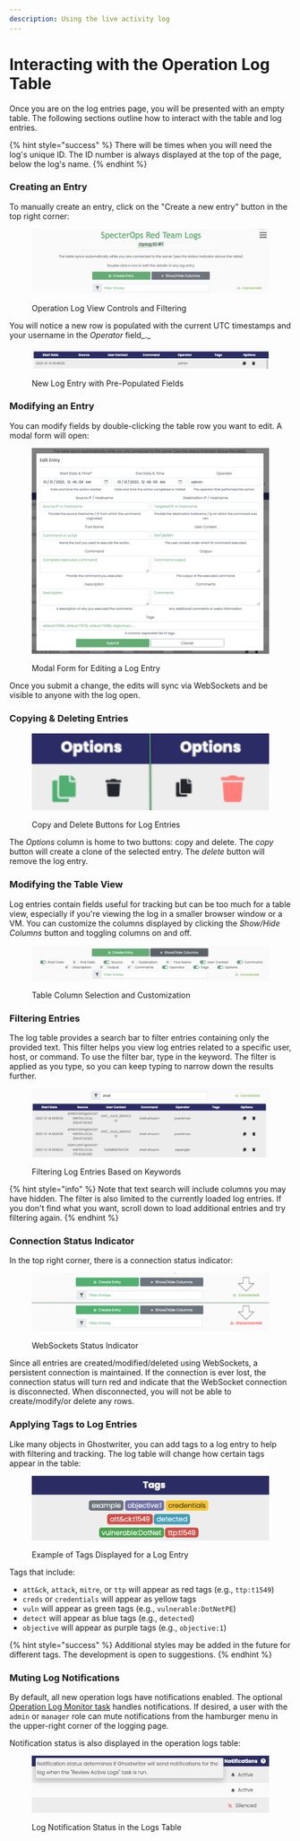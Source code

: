 ```yaml
---
description: Using the live activity log
---
```


# Interacting with the Operation Log Table

Once you are on the log entries page, you will be presented with an empty table. The following sections outline how to interact with the table and log entries.

{% hint style="success" %}
There will be times when you will need the log's unique ID. The ID number is always displayed at the top of the page, below the log's name.
{% endhint %}

### Creating an Entry

To manually create an entry, click on the "Create a new entry" button in the top right corner:

<figure><img src="../../.gitbook/assets/image (2) (1).png" alt=""><figcaption><p>Operation Log View Controls and Filtering</p></figcaption></figure>

You will notice a new row is populated with the current UTC timestamps and your username in the _Operator_ field_._

<figure><img src="../../.gitbook/assets/image (3) (1).png" alt=""><figcaption><p>New Log Entry with Pre-Populated Fields</p></figcaption></figure>

### Modifying an Entry

You can modify fields by double-clicking the table row you want to edit. A modal form will open:

<figure><img src="../../.gitbook/assets/image (10) (1).png" alt=""><figcaption><p>Modal Form for Editing a Log Entry</p></figcaption></figure>

Once you submit a change, the edits will sync via WebSockets and be visible to anyone with the log open.

### Copying & Deleting Entries

<figure><img src="../../.gitbook/assets/copy and delete.png" alt=""><figcaption><p>Copy and Delete Buttons for Log Entries</p></figcaption></figure>

The _Options_ column is home to two buttons: copy and delete. The _copy_ button will create a clone of the selected entry. The _delete_ button will remove the log entry.

### Modifying the Table View

Log entries contain fields useful for tracking but can be too much for a table view, especially if you're viewing the log in a smaller browser window or a VM. You can customize the columns displayed by clicking the _Show/Hide Columns_ button and toggling columns on and off.

<figure><img src="../../.gitbook/assets/image (14).png" alt=""><figcaption><p>Table Column Selection and Customization</p></figcaption></figure>

### Filtering Entries

The log table provides a search bar to filter entries containing only the provided text. This filter helps you view log entries related to a specific user, host, or command. To use the filter bar, type in the keyword. The filter is applied as you type, so you can keep typing to narrow down the results further.

<figure><img src="../../.gitbook/assets/image (7) (1).png" alt=""><figcaption><p>Filtering Log Entries Based on Keywords</p></figcaption></figure>

{% hint style="info" %}
Note that text search will include columns you may have hidden. The filter is also limited to the currently loaded log entries. If you don't find what you want, scroll down to load additional entries and try filtering again.
{% endhint %}

### Connection Status Indicator

In the top right corner, there is a connection status indicator:

<figure><img src="../../.gitbook/assets/websockets status.png" alt=""><figcaption><p>WebSockets Status Indicator</p></figcaption></figure>

Since all entries are created/modified/deleted using WebSockets, a persistent connection is maintained. If the connection is ever lost, the connection status will turn red and indicate that the WebSocket connection is disconnected. When disconnected, you will not be able to create/modify/or delete any rows.

### Applying Tags to Log Entries

Like many objects in Ghostwriter, you can add tags to a log entry to help with filtering and tracking. The log table will change how certain tags appear in the table:

<figure><img src="../../.gitbook/assets/image (12).png" alt=""><figcaption><p>Example of Tags Displayed for a Log Entry</p></figcaption></figure>

Tags that include:

* `att&ck`, `attack`, `mitre`, or `ttp` will appear as red tags (e.g., `ttp:t1549`)
* `creds` or  `credentials` will appear as yellow tags
* `vuln` will appear as green tags (e.g., `vulnerable:DotNetPE`)
* `detect` will appear as blue tags (e.g., `detected`)
* `objective` will appear as purple tags (e.g., `objective:1`)

{% hint style="success" %}
Additional styles may be added in the future for different tags. The development is open to suggestions.
{% endhint %}

### Muting Log Notifications

By default, all new operation logs have notifications enabled. The optional [Operation Log Monitor task](../background-tasks/) handles notifications. If desired, a user with the `admin` or `manager` role can mute notifications from the hamburger menu in the upper-right corner of the logging page.

Notification status is also displayed in the operation logs table:

<figure><img src="../../.gitbook/assets/image (1) (1).png" alt=""><figcaption><p>Log Notification Status in the Logs Table</p></figcaption></figure>
